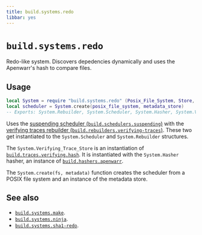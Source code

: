 ```yaml
---
title: build.systems.redo
libbar: yes
---
```


# `build.systems.redo` #

Redo-like system. Discovers depedencies dynamically and uses the Apenwarr's
hash to compare files.

## Usage ##

```lua
local System = require "build.systems.redo" (Posix_File_System, Store, Metadata_Store)
local scheduler = System.create(posix_file_system, metadata_store)
-- Exports: System.Rebuilder, System.Scheduler, System.Hasher, System.Verifying_Trace_Store
```

Uses the [suspending scheduler
(`build.schedulers.suspending`)](schedulers-suspending.md) with the [verifying
traces rebuilder
(`build.rebuilders.verifying-traces`)](rebuilders-verifying-traces.md). These
two get instantiated to the `System.Scheduler` and `System.Rebuilder`
structures.

The `System.Verifying_Trace_Store` is an instantiation of
[`build.traces.verifying.hash`](traces-verifying-hash.md). It is instantiated
with the `System.Hasher` hasher, an instance of
[`build.hashers.apenwarr`](hashers-apenwarr.md).

The `System.create(fs, metadata)` function creates the scheduler from a POSIX
file system and an instance of the metadata store.

## See also ##

  * [`build.systems.make`](systems-make.md).
  * [`build.systems.ninja`](systems-ninja.md).
  * [`build.systems.sha1-redo`](systems-sha1-redo.md).
